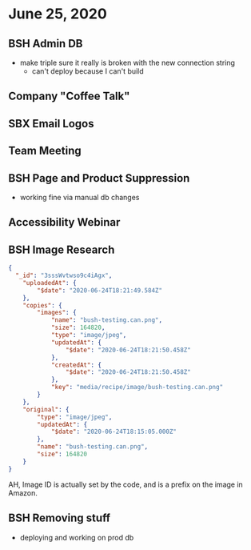 # June 25, 2020

## BSH Admin DB
- make triple sure it really is broken with the new connection string
  - can't deploy because I can't build

## Company "Coffee Talk"

## SBX Email Logos

## Team Meeting

## BSH Page and Product Suppression
- working fine via manual db changes

## Accessibility Webinar

## BSH Image Research


```json
{
  "_id": "3sssWvtwso9c4iAgx",
    "uploadedAt": {
        "$date": "2020-06-24T18:21:49.584Z"
    },
    "copies": {
        "images": {
            "name": "bush-testing.can.png",
            "size": 164820,
            "type": "image/jpeg",
            "updatedAt": {
                "$date": "2020-06-24T18:21:50.458Z"
            },
            "createdAt": {
                "$date": "2020-06-24T18:21:50.458Z"
            },
            "key": "media/recipe/image/bush-testing.can.png"
        }
    },
    "original": {
        "type": "image/jpeg",
        "updatedAt": {
            "$date": "2020-06-24T18:15:05.000Z"
        },
        "name": "bush-testing.can.png",
        "size": 164820
    }
}
```

AH, Image ID is actually set by the code, and is a prefix on the image in Amazon.

## BSH Removing stuff
- deploying and working on prod db